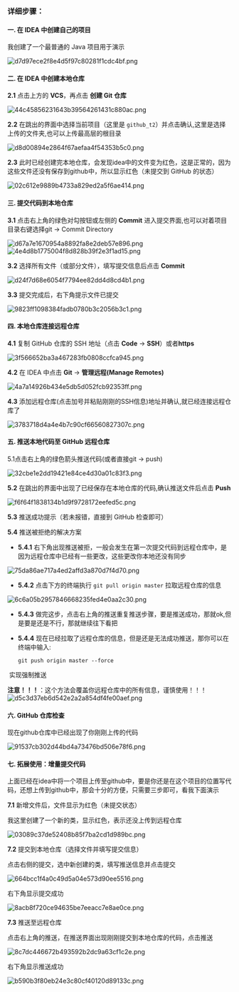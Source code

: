 ### 详细步骤：

#### 一. 在 IDEA 中创建自己的项目

我创建了一个最普通的 Java 项目用于演示

![d7d97ece2f8e4d5f97c80281f1cdc4bf.png](https://picgo-q1uill.oss-cn-chengdu.aliyuncs.com/img-for-typora/d7d97ece2f8e4d5f97c80281f1cdc4bf.png)

#### 二. 在 IDEA 中创建本地仓库

**2.1** 点击上方的 **VCS**，再点击 **创建 Git 仓库**

![44c45856231643b39564261431c880ac.png](https://picgo-q1uill.oss-cn-chengdu.aliyuncs.com/img-for-typora/44c45856231643b39564261431c880ac.png)

**2.2** 在跳出的界面中选择当前项目（这里是 `github_t2`）并点击确认,这里是选择上传的文件夹,也可以上传最高层的根目录

![d8d00894e2864f67aefaa4f54353b5c0.png](https://picgo-q1uill.oss-cn-chengdu.aliyuncs.com/img-for-typora/d8d00894e2864f67aefaa4f54353b5c0.png)

**2.3** 此时已经创建完本地仓库，会发现idea中的文件变为红色，这是正常的，因为这些文件还没有保存到github中，所以显示红色（未提交到 GitHub 的状态）

![02c612e9889b4733a829ed2a5f6ae414.png](https://picgo-q1uill.oss-cn-chengdu.aliyuncs.com/img-for-typora/02c612e9889b4733a829ed2a5f6ae414.png)

#### 三. 提交代码到本地仓库

**3.1** 点击右上角的绿色对勾按钮或左侧的 **Commit** 进入提交界面,也可以对着项目目录右键选择git -> Commit Directory

![d67a7e1670954a8892fa8e2deb57e896.png](https://picgo-q1uill.oss-cn-chengdu.aliyuncs.com/img-for-typora/d67a7e1670954a8892fa8e2deb57e896.png)![4e4d8b1775004f8d828b39f2e3f1ad15.png](https://picgo-q1uill.oss-cn-chengdu.aliyuncs.com/img-for-typora/4e4d8b1775004f8d828b39f2e3f1ad15.png)

**3.2** 选择所有文件（或部分文件），填写提交信息后点击 **Commit**

![d24f7d68e6054f7794ee82dd4d8cd4b1.png](https://picgo-q1uill.oss-cn-chengdu.aliyuncs.com/img-for-typora/d24f7d68e6054f7794ee82dd4d8cd4b1.png)

**3.3** 提交完成后，右下角提示文件已提交

![9823ff1098384fadb0780b3c2056b3c1.png](https://picgo-q1uill.oss-cn-chengdu.aliyuncs.com/img-for-typora/9823ff1098384fadb0780b3c2056b3c1.png)

#### 四. 本地仓库连接远程仓库

**4.1** 复制 GitHub 仓库的 SSH 地址（点击 **Code** → **SSH**）或者**https**

![3f566652ba3a467283fb0808ccfca945.png](https://picgo-q1uill.oss-cn-chengdu.aliyuncs.com/img-for-typora/3f566652ba3a467283fb0808ccfca945.png)

**4.2** 在 IDEA 中点击 **Git** → **管理远程(Manage Remotes)**

![4a7a14926b434e5db5d052fcb92353ff.png](https://picgo-q1uill.oss-cn-chengdu.aliyuncs.com/img-for-typora/4a7a14926b434e5db5d052fcb92353ff.png)



**4.3** 添加远程仓库(点击加号并粘贴刚刚的SSH信息)地址并确认,就已经连接远程仓库了

![3783718d4a4e4b7c90cf66560827307c.png](https://picgo-q1uill.oss-cn-chengdu.aliyuncs.com/img-for-typora/3783718d4a4e4b7c90cf66560827307c.png)

#### 五. 推送本地代码至 GitHub 远程仓库

5.1点击右上角的绿色箭头推送代码(或者直接git -> push)

![32cbe1e2dd19421e84ce4d30a01c83f3.png](https://picgo-q1uill.oss-cn-chengdu.aliyuncs.com/img-for-typora/32cbe1e2dd19421e84ce4d30a01c83f3.png)



**5.2** 在跳出的界面中出现了已经保存在本地仓库的代码,确认推送文件后点击 **Push**

![f6f64f1838134b1d9f9728172eefed5c.png](https://picgo-q1uill.oss-cn-chengdu.aliyuncs.com/img-for-typora/f6f64f1838134b1d9f9728172eefed5c.png)



**5.3** 推送成功提示（若未报错，直接到 GitHub 检查即可）



**5.4** 推送被拒绝的解决方案

- **5.4.1** 右下角出现推送被拒，一般会发生在第一次提交代码到远程仓库中，是因为远程仓库中已经有一些更改，这些更改你本地还没有同步



![75da86ae717a4ed2affd3a870d7f4d70.png](https://picgo-q1uill.oss-cn-chengdu.aliyuncs.com/img-for-typora/75da86ae717a4ed2affd3a870d7f4d70.png)

- **5.4.2** 点击下方的终端执行 `git pull origin master` 拉取远程仓库的信息



![6c6a05b2957846668235fed4e0aa2c30.png](https://picgo-q1uill.oss-cn-chengdu.aliyuncs.com/img-for-typora/6c6a05b2957846668235fed4e0aa2c30.png)

- **5.4.3** 做完这步，点击右上角的推送重复推送步骤，要是推送成功，那就ok,但是要是还是不行，那就继续往下看把



- **5.4.4** 现在已经拉取了远程仓库的信息，但是还是无法成功推送，那你可以在终端中输入:

  ```
  git push origin master --force
  ```

​		实现强制推送

​		**注意！！！**：这个方法会覆盖你远程仓库中的所有信息，谨慎使用！！！![d5c3d37eb6d542e2a2a854df4fe00aef.png](https://picgo-q1uill.oss-cn-chengdu.aliyuncs.com/img-for-typora/d5c3d37eb6d542e2a2a854df4fe00aef.png)

#### 六. GitHub 仓库检查

现在github仓库中已经出现了你刚刚上传的代码

![91537cb302d44bd4a73476bd506e78f6.png](https://picgo-q1uill.oss-cn-chengdu.aliyuncs.com/img-for-typora/91537cb302d44bd4a73476bd506e78f6.png)

#### 七. 拓展使用：增量提交代码

上面已经在idea中将一个项目上传至github中，要是你还是在这个项目的位置写代码，还想上传到github中，那会十分的方便，只需要三步即可，看我下面演示

**7.1** 新增文件后，文件显示为红色（未提交状态）

我这里创建了一个新的类，显示红色，表示还没上传到远程仓库

![03089c37de52408b85f7ba2cd1d989bc.png](https://picgo-q1uill.oss-cn-chengdu.aliyuncs.com/img-for-typora/03089c37de52408b85f7ba2cd1d989bc.png)

**7.2** 提交到本地仓库（选择文件并填写提交信息）

点击右侧的提交，选中新创建的类，填写推送信息并点击提交

![664bcc1f4a0c49d5a04e573d90ee5516.png](https://picgo-q1uill.oss-cn-chengdu.aliyuncs.com/img-for-typora/664bcc1f4a0c49d5a04e573d90ee5516.png)

右下角显示提交成功

![8acb8f720ce94635be7eeacc7e8ae0ce.png](https://picgo-q1uill.oss-cn-chengdu.aliyuncs.com/img-for-typora/8acb8f720ce94635be7eeacc7e8ae0ce.png)

**7.3** 推送至远程仓库

点击右上角的推送，在推送界面出现刚刚提交到本地仓库的代码，点击推送

![8c7dc446672b493592b2dc9a63cf1c2e.png](https://picgo-q1uill.oss-cn-chengdu.aliyuncs.com/img-for-typora/8c7dc446672b493592b2dc9a63cf1c2e.png)

右下角显示推送成功

![b590b3f80eb24e3c80cf40120d89133c.png](https://picgo-q1uill.oss-cn-chengdu.aliyuncs.com/img-for-typora/b590b3f80eb24e3c80cf40120d89133c.png)